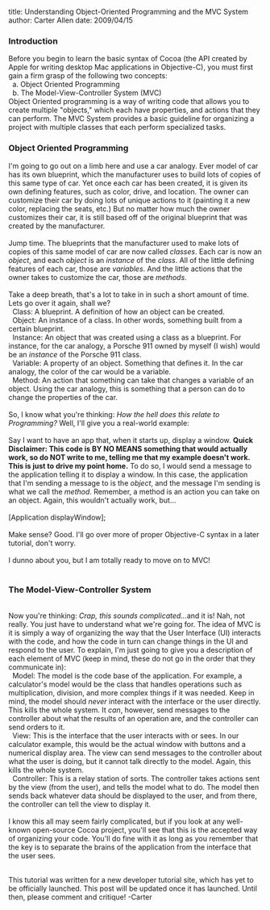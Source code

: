 title: Understanding Object-Oriented Programming and the MVC System
author: Carter Allen
date: 2009/04/15



<h3>Introduction</h3>
Before you begin to learn the basic syntax of Cocoa (the API created by Apple for writing desktop Mac applications in Objective-C), you must first gain a firm grasp of the following two concepts:<br />
&nbsp; a. Object Oriented Programming<br />
&nbsp; b. The Model-View-Controller System (MVC)<br />
Object Oriented programming is a way of writing code that allows you to create multiple "objects," which each have properties, and actions that they can perform. The MVC System provides a basic guideline for organizing a project with multiple classes that each perform specialized tasks.<br />
<h3>Object Oriented Programming</h3>
I'm going to go out on a limb here and use a car analogy. Ever model of car has its own blueprint, which the manufacturer uses to build lots of copies of this same type of car. Yet once each car has been created, it is given its own defining features, such as color, drive, and location. The owner can customize their car by doing lots of unique actions to it (painting it a new color, replacing the seats, etc.) But no matter how much the owner customizes their car, it is still based off of the original blueprint that was created by the manufacturer.<br /><br />
Jump time. The blueprints that the manufacturer used to make lots of copies of this same model of car are now called <em>classes</em>. Each car is now an <em>object</em>, and each <em>object</em> is an <em>instance</em> of the <em>class</em>. All of the little defining features of each car, those are <em>variables</em>. And the little actions that the owner takes to customize the car, those are <em>methods</em>.<br /><br />
Take a deep breath, that's a lot to take in in such a short amount of time. Lets go over it again, shall we?<br />
&nbsp; Class:  A blueprint. A definition of how an object can be created.<br />
&nbsp; Object:  An instance of a class. In other words, something built from a certain blueprint.<br />
&nbsp; Instance:  An object that was created using a class as a blueprint. For instance, for the car analogy, a Porsche 911 owned by myself (I wish) would be an <em>instance</em> of the Porsche 911 class.<br />
&nbsp; Variable:  A property of an object. Something that defines it. In the car analogy, the color of the car would be a variable.<br />
&nbsp Method:  An action that something can take that changes a variable of an object. Using the car analogy, this is something that a person can do to change the properties of the car.<br /><br />
So, I know what you're thinking:  <em>How the hell does this relate to Programming?</em> Well, I'll give you a real-world example:<br /><br />
Say I want to have an app that, when it starts up, display a window. <strong>Quick Disclaimer:  This code is BY NO MEANS something that would actually work, so do NOT write to me, telling me that my example doesn't work. This is just to drive my point home.</strong> To do so, I would send a message to the application telling it to display a window. In this case, the application that I'm sending a message to is the <em>object</em>, and the message I'm sending is what we call the <em>method</em>. Remember, a method is an action you can take on an object. Again, this wouldn't actually work, but...<br /><br />
[Application displayWindow];<br /><br />
Make sense? Good. I'll go over more of proper Objective-C syntax in a later tutorial, don't worry.<br /><br />
I dunno about you, but I am totally ready to move on to MVC!<br /><br />
<h3>The Model-View-Controller System</h3><br />
Now you're thinking:  <em>Crap, this sounds complicated...</em>and it is! Nah, not really. You just have to understand what we're going for. The idea of MVC is it is simply a way of organizing the way that the User Interface (UI) interacts with the code, and how the code in turn can change things in the UI and respond to the user. To explain, I'm just going to give you a description of each element of MVC (keep in mind, these do not go in the order that they communicate in):<br />
&nbsp; Model:  The model is the code base of the application. For example, a calculator's model would be the class that handles operations such as multiplication, division, and more complex things if it was needed. Keep in mind, the model should <em>never</em> interact with the interface or the user directly. This kills the whole system. It <em>can</em>, however, send messages to the controller about what the results of an operation are, and the controller can send orders to it.<br />
&nbsp; View:  This is the interface that the user interacts with or sees. In our calculator example, this would be the actual window with buttons and a numerical display area. The view can send messages to the controller about what the user is doing, but it cannot talk directly to the model. Again, this kills the whole system.<br />
&nbsp; Controller:  This is a relay station of sorts. The controller takes actions sent by the view (from the user), and tells the model what to do. The model then sends back whatever data should be displayed to the user, and from there, the controller can tell the view to display it.<br /><br />
I know this all may seem fairly complicated, but if you look at any well-known open-source Cocoa project, you'll see that this is the accepted way of organizing your code. You'll do fine with it as long as you remember that the key is to separate the brains of the application from the interface that the user sees.<br /><br />

This tutorial was written for a new developer tutorial site, which has yet to be officially launched. This post will be updated once it has launched. Until then, please comment and critique! -Carter

